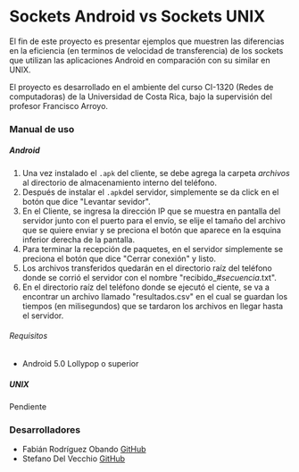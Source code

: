 # Sockets Android vs Sockets UNIX

El fin de este proyecto es presentar ejemplos que muestren las diferencias en la eficiencia (en terminos de velocidad de transferencia) de los sockets que utilizan las aplicaciones Android en comparación con su similar en UNIX.

El proyecto es desarrollado en el ambiente del curso CI-1320 (Redes de computadoras) de la Universidad de Costa Rica, bajo la supervisión del profesor Francisco Arroyo.

### Manual de uso

##### Android

1. Una vez instalado el ```.apk``` del cliente, se debe agrega la carpeta *archivos* al directorio de almacenamiento interno del teléfono.
2. Después de instalar el ```.apk```del servidor, simplemente se da click en el botón que dice "Levantar sevidor".
3. En el Cliente, se ingresa la dirección IP que se muestra en pantalla del servidor junto con el puerto para el envío, se elije el tamaño del archivo que se quiere enviar y se preciona el botón que aparece en la esquina inferior derecha de la pantalla.
4. Para terminar la recepción de paquetes, en el servidor simplemente se preciona el botón que dice "Cerrar conexión" y listo.
5. Los archivos transferidos quedarán en el directorio raíz del teléfono donde se corrió el servidor con el nombre "recibido_*#secuencia*.txt".
6. En el directorio raíz del teléfono donde se ejecutó el ciente, se va a encontrar un archivo llamado "resultados.csv" en el cual se guardan los tiempos (en milisegundos) que se tardaron los archivos en llegar hasta el servidor.

###### Requisitos
* Android 5.0 Lollypop o superior

##### UNIX

Pendiente

### Desarrolladores

* Fabián Rodríguez Obando [GitHub](https://github.com/fabo49)
* Stefano Del Vecchio [GitHub](https://github.com/SDelVecchioC)
